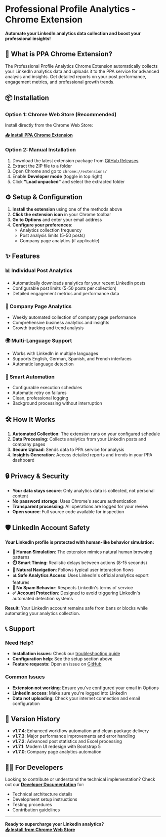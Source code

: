 # Professional Profile Analytics - Chrome Extension

**Automate your LinkedIn analytics data collection and boost your professional insights!**

## 🚀 **What is PPA Chrome Extension?**

The Professional Profile Analytics Chrome Extension automatically collects your LinkedIn analytics data and uploads it to the PPA service for advanced analysis and insights. Get detailed reports on your post performance, engagement metrics, and professional growth trends.

## 📦 **Installation**

### **Option 1: Chrome Web Store (Recommended)**
Install directly from the Chrome Web Store:

**[📥 Install PPA Chrome Extension](https://chromewebstore.google.com/detail/professional-profile-anal/ndcimkancadipbckcncmiamcfhgmoagh)**

### **Option 2: Manual Installation**
1. Download the latest extension package from [GitHub Releases](https://github.com/your-repo/PPA-Chrome-Plugin/releases)
2. Extract the ZIP file to a folder
3. Open Chrome and go to `chrome://extensions/`
4. Enable **Developer mode** (toggle in top right)
5. Click **"Load unpacked"** and select the extracted folder

## ⚙️ **Setup & Configuration**

1. **Install the extension** using one of the methods above
2. **Click the extension icon** in your Chrome toolbar
3. **Go to Options** and enter your email address
4. **Configure your preferences**:
   - Analytics collection frequency
   - Post analysis limits (5-50 posts)
   - Company page analytics (if applicable)

## ✨ **Features**

### **📊 Individual Post Analytics**
- Automatically downloads analytics for your recent LinkedIn posts
- Configurable post limits (5-50 posts per collection)
- Detailed engagement metrics and performance data

### **🏢 Company Page Analytics**
- Weekly automated collection of company page performance
- Comprehensive business analytics and insights
- Growth tracking and trend analysis

### **🌍 Multi-Language Support**
- Works with LinkedIn in multiple languages
- Supports English, German, Spanish, and French interfaces
- Automatic language detection

### **🔄 Smart Automation**
- Configurable execution schedules
- Automatic retry on failures
- Clean, professional logging
- Background processing without interruption

## 🛠️ **How It Works**

1. **Automated Collection**: The extension runs on your configured schedule
2. **Data Processing**: Collects analytics from your LinkedIn posts and company pages
3. **Secure Upload**: Sends data to PPA service for analysis
4. **Insights Generation**: Access detailed reports and trends in your PPA dashboard

## 🔒 **Privacy & Security**

- **Your data stays secure**: Only analytics data is collected, not personal content
- **No password storage**: Uses Chrome's secure authentication
- **Transparent processing**: All operations are logged for your review
- **Open source**: Full source code available for inspection

## 🛡️ **LinkedIn Account Safety**

**Your LinkedIn profile is protected with human-like behavior simulation:**

- **🤖 Human Simulation**: The extension mimics natural human browsing patterns
- **⏱️ Smart Timing**: Realistic delays between actions (8-15 seconds)
- **🔄 Natural Navigation**: Follows typical user interaction flows
- **📊 Safe Analytics Access**: Uses LinkedIn's official analytics export features
- **🚫 No Spam Behavior**: Respects LinkedIn's terms of service
- **✅ Account Protection**: Designed to avoid triggering LinkedIn's automated detection systems

**Result**: Your LinkedIn account remains safe from bans or blocks while automating your analytics collection.

## 📞 **Support**

### **Need Help?**
- **Installation issues**: Check our [troubleshooting guide](DEVELOPER.md#troubleshooting)
- **Configuration help**: See the setup section above
- **Feature requests**: Open an issue on [GitHub](https://github.com/your-repo/PPA-Chrome-Plugin/issues)

### **Common Issues**
- **Extension not working**: Ensure you've configured your email in Options
- **LinkedIn access**: Make sure you're logged into LinkedIn
- **Data not uploading**: Check your internet connection and email configuration

## 🔄 **Version History**

- **v1.7.4**: Enhanced workflow automation and clean package delivery
- **v1.7.3**: Major performance improvements and error handling
- **v1.7.2**: Advanced post statistics and Excel processing
- **v1.7.1**: Modern UI redesign with Bootstrap 5
- **v1.7.0**: Company page analytics automation

## 👨‍💻 **For Developers**

Looking to contribute or understand the technical implementation? Check out our [**Developer Documentation**](DEVELOPER.md) for:
- Technical architecture details
- Development setup instructions
- Testing procedures
- Contribution guidelines

---

**Ready to supercharge your LinkedIn analytics?**  
**[📥 Install from Chrome Web Store](https://chromewebstore.google.com/detail/professional-profile-anal/ndcimkancadipbckcncmiamcfhgmoagh)**
